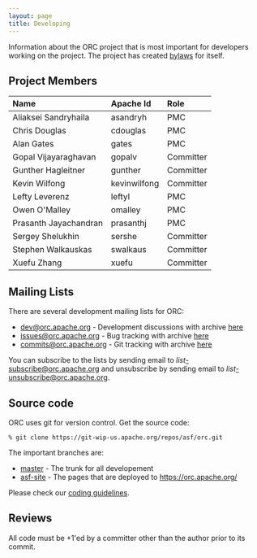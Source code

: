 ```yaml
---
layout: page
title: Developing
---
```


Information about the ORC project that is most important for
developers working on the project. The project has created
[bylaws](bylaws.html) for itself.

## Project Members

Name                  | Apache Id    | Role
:-------------------- | :----------- | :---
Aliaksei Sandryhaila  | asandryh     | PMC
Chris Douglas         | cdouglas     | PMC
Alan Gates            | gates        | PMC
Gopal Vijayaraghavan  | gopalv       | Committer
Gunther Hagleitner    | gunther      | Committer
Kevin Wilfong         | kevinwilfong | Committer
Lefty Leverenz        | leftyl       | PMC
Owen O'Malley         | omalley      | PMC
Prasanth Jayachandran | prasanthj    | PMC
Sergey Shelukhin      | sershe       | Committer
Stephen Walkauskas    | swalkaus     | Committer
Xuefu Zhang           | xuefu        | Committer

## Mailing Lists

There are several development mailing lists for ORC:

* [dev@orc.apache.org](mailto:dev@orc.apache.org) - Development discussions
  with archive [here](https://mail-archives.apache.org/mod_mbox/orc-dev/)
* [issues@orc.apache.org](mailto:issues@orc.apache.org) - Bug tracking
  with archive [here](https://mail-archives.apache.org/mod_mbox/orc-issues/)
* [commits@orc.apache.org](mailto:commits@orc.apache.org) - Git tracking
  with archive [here](https://mail-archives.apache.org/mod_mbox/orc-commits/)

You can subscribe to the lists by sending email to
*list*-subscribe@orc.apache.org and unsubscribe by sending email to
*list*-unsubscribe@orc.apache.org.

## Source code

ORC uses git for version control. Get the source code:

`% git clone https://git-wip-us.apache.org/repos/asf/orc.git`

The important branches are:

* [master](https://github.com/apache/orc/tree/master) -
  The trunk for all developement
* [asf-site](https://github.com/apache/orc/tree/asf-site) -
  The pages that are deployed to https://orc.apache.org/

Please check our [coding guidelines](/develop/coding.html).

## Reviews

All code must be +1'ed by a committer other than the author prior to its 
commit.